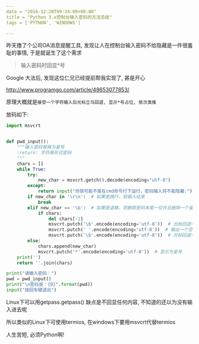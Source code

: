 ```yaml
---
date = "2016-12-28T09:34:00+08:00"
title = "Python 3.x控制台输入密码的方法总结"
tags = ['PYTHON', 'WINDOWS']

---
```


昨天撸了个公司OA消息提醒工具, 发现让人在控制台输入密码不给隐藏是一件很羞耻的事情, 于是就诞生了这个需求

> 输入密码时回显*号

Google 大法后, 发现这位仁兄已经提前帮我实现了, 甚是开心

<http://www.programgo.com/article/48653077853/>

原理大概就是`接受一个字符输入后光标立马回退, 显示*号占位, 依次类推`

放码如下:

```python
import msvcrt


def pwd_input():
    """输入密码替换为星号
    :return: 字符串形式密码
    """
    chars = []
    while True:
        try:
            new_char = msvcrt.getch().decode(encoding="utf-8")
        except:
            return input("你很可能不是在cmd命令行下运行，密码输入将不能隐藏:")
        if new_char in '\r\n':  # 如果是换行，则输入结束
            break
        elif new_char == '\b':  # 如果是退格，则删除密码末尾一位并且删除一个星号
            if chars:
                del chars[-1]
                msvcrt.putch('\b'.encode(encoding='utf-8'))  # 光标回退一格
                msvcrt.putch(' '.encode(encoding='utf-8'))  # 输出一个空格覆盖原来的星号
                msvcrt.putch('\b'.encode(encoding='utf-8'))  # 光标回退一格准备接受新的输入
        else:
            chars.append(new_char)
            msvcrt.putch('*'.encode(encoding='utf-8'))  # 显示为星号
    print('')
    return ''.join(chars)

print("请输入密码：")
pwd = pwd_input()
print("\n密码是：{0}".format(pwd))
input("按回车键退出")
```



Linux下可以用getpass.getpass() 缺点是不回显任何内容, 不知道的还以为没有输入进去呢

所以类似的Linux下可使用termios, 在windows下要用msvcrt代替termios



人生苦短, 必须Python啊!